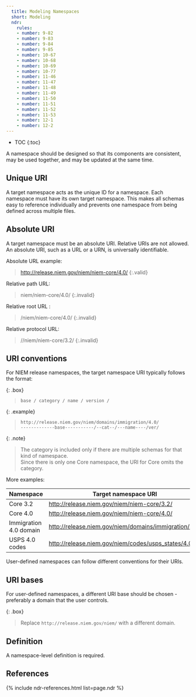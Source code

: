 ```yaml
---
  title: Modeling Namespaces
  short: Modeling
  ndr:
    rules:
    - number: 9-82
    - number: 9-83
    - number: 9-84
    - number: 9-85
    - number: 10-67
    - number: 10-68
    - number: 10-69
    - number: 10-77
    - number: 11-46
    - number: 11-47
    - number: 11-48
    - number: 11-49
    - number: 11-50
    - number: 11-51
    - number: 11-52
    - number: 11-53
    - number: 12-1
    - number: 12-2
---
```


- TOC
{:toc}

A namespace should be designed so that its components are consistent, may be used together, and may be updated at the same time.

## Unique URI

A target namespace acts as the unique ID for a namespace.  Each namespace must have its own target namespace.  This makes all schemas easy to reference individually and prevents one namespace from being defined across multiple files.

## Absolute URI

A target namespace must be an absolute URI.  Relative URIs are not allowed. An absolute URI, such as a URL or a URN, is universally identifiable.

Absolute URL example:

> http://release.niem.gov/niem/niem-core/4.0/
{:.valid}

Relative path URL:

> niem/niem-core/4.0/
{:.invalid}

Relative root URL :

> /niem/niem-core/4.0/
{:.invalid}

Relative protocol URL:

> //niem/niem-core/3.2/
{:.invalid}

## URI conventions

For NIEM release namespaces, the target namespace URI typically follows the format:

{: .box}
> `base / category / name / version /`

{: .example}
> `http://release.niem.gov/niem/domains/immigration/4.0/`<br>
> `-------------base-----------/--cat--/---name----/ver/`

{: .note}
> The category is included only if there are multiple schemas for that kind of namespace. <br> Since there is only one Core namespace, the URI for Core omits the category.

More examples:

| Namespace | Target namespace URI |
| --------- | -------------------- |
| Core 3.2  | http://release.niem.gov/niem/niem-core/3.2/ |
| Core 4.0  | http://release.niem.gov/niem/niem-core/4.0/ |
| Immigration 4.0 domain | http://release.niem.gov/niem/domains/immigration/4.0/ |
| USPS 4.0 codes | http://release.niem.gov/niem/codes/usps_states/4.0/ |

User-defined namespaces can follow different conventions for their URIs.

## URI bases

For user-defined namespaces, a different URI base should be chosen - preferably a domain that the user controls.

{: .box}
> Replace `http://release.niem.gov/niem/` with a different domain.

## Definition

A namespace-level definition is required.

## References

{% include ndr-references.html list=page.ndr %}
